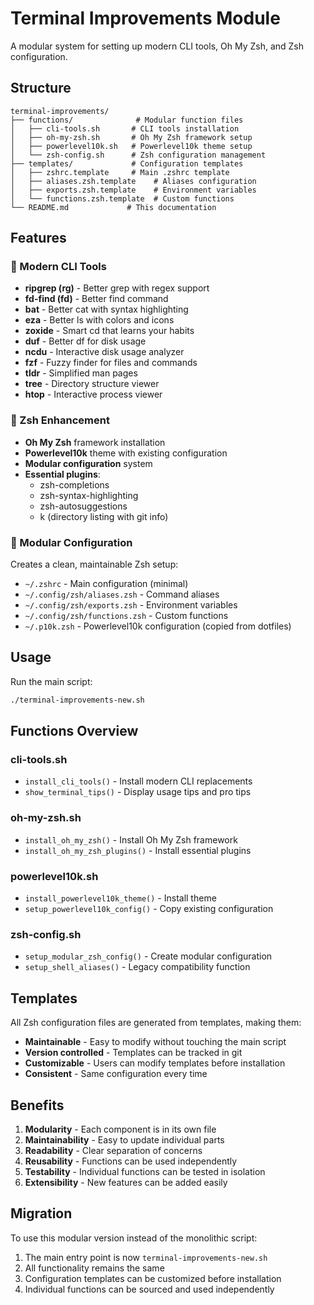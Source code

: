 # Terminal Improvements Module

A modular system for setting up modern CLI tools, Oh My Zsh, and Zsh configuration.

## Structure

```
terminal-improvements/
├── functions/              # Modular function files
│   ├── cli-tools.sh       # CLI tools installation
│   ├── oh-my-zsh.sh       # Oh My Zsh framework setup
│   ├── powerlevel10k.sh   # Powerlevel10k theme setup
│   └── zsh-config.sh      # Zsh configuration management
├── templates/             # Configuration templates
│   ├── zshrc.template     # Main .zshrc template
│   ├── aliases.zsh.template    # Aliases configuration
│   ├── exports.zsh.template    # Environment variables
│   └── functions.zsh.template  # Custom functions
└── README.md             # This documentation
```

## Features

### 🔧 Modern CLI Tools
- **ripgrep (rg)** - Better grep with regex support
- **fd-find (fd)** - Better find command  
- **bat** - Better cat with syntax highlighting
- **eza** - Better ls with colors and icons
- **zoxide** - Smart cd that learns your habits
- **duf** - Better df for disk usage
- **ncdu** - Interactive disk usage analyzer
- **fzf** - Fuzzy finder for files and commands
- **tldr** - Simplified man pages
- **tree** - Directory structure viewer
- **htop** - Interactive process viewer

### 🚀 Zsh Enhancement
- **Oh My Zsh** framework installation
- **Powerlevel10k** theme with existing configuration
- **Modular configuration** system
- **Essential plugins**:
  - zsh-completions
  - zsh-syntax-highlighting
  - zsh-autosuggestions
  - k (directory listing with git info)

### 📁 Modular Configuration
Creates a clean, maintainable Zsh setup:
- `~/.zshrc` - Main configuration (minimal)
- `~/.config/zsh/aliases.zsh` - Command aliases
- `~/.config/zsh/exports.zsh` - Environment variables
- `~/.config/zsh/functions.zsh` - Custom functions
- `~/.p10k.zsh` - Powerlevel10k configuration (copied from dotfiles)

## Usage

Run the main script:
```bash
./terminal-improvements-new.sh
```

## Functions Overview

### cli-tools.sh
- `install_cli_tools()` - Install modern CLI replacements
- `show_terminal_tips()` - Display usage tips and pro tips

### oh-my-zsh.sh  
- `install_oh_my_zsh()` - Install Oh My Zsh framework
- `install_oh_my_zsh_plugins()` - Install essential plugins

### powerlevel10k.sh
- `install_powerlevel10k_theme()` - Install theme
- `setup_powerlevel10k_config()` - Copy existing configuration

### zsh-config.sh
- `setup_modular_zsh_config()` - Create modular configuration
- `setup_shell_aliases()` - Legacy compatibility function

## Templates

All Zsh configuration files are generated from templates, making them:
- **Maintainable** - Easy to modify without touching the main script
- **Version controlled** - Templates can be tracked in git
- **Customizable** - Users can modify templates before installation
- **Consistent** - Same configuration every time

## Benefits

1. **Modularity** - Each component is in its own file
2. **Maintainability** - Easy to update individual parts
3. **Readability** - Clear separation of concerns
4. **Reusability** - Functions can be used independently
5. **Testability** - Individual functions can be tested in isolation
6. **Extensibility** - New features can be added easily

## Migration

To use this modular version instead of the monolithic script:
1. The main entry point is now `terminal-improvements-new.sh`
2. All functionality remains the same
3. Configuration templates can be customized before installation
4. Individual functions can be sourced and used independently